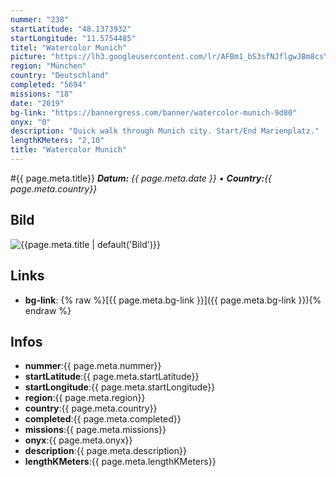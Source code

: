 ```yaml
---
nummer: "238"
startLatitude: "48.1373932"
startLongitude: "11.5754485"
titel: "Watercolor Munich"
picture: "https://lh3.googleusercontent.com/lr/AFBm1_bS3sfNJflgwJBm8csY54TmcrCJTjecRIYmfbEI48MsnYtvkyDyeGq4QWgjgIyizYOtvkNtERIdkO3zySz_83S6FCVf97l46qNjWiilxIk_bTFSJrjoLu153aX8rORNw_NpcClpnqLfJE5wjrZ0bVZ-Geo6YJ_YL7S-98TSKO9oBVXrIfcZs_B6gNTDoCyGcuHUhMBzjSGHa9zVccwVRdvy1GnOEzXIW-nH3LeXfHbIFBtnxPCV8OvfrMlfXSz378U-YpKAeOGUkZz0rF1m7A_FfNJ9ppr2Uf1DWBgQvDPOnI5Rj_1rNBy4V6De58CDPcB86qZHnVia-PPwzyXP_J9vwKV77laWgJlQXADuhIRRHDwL5Q-f1_WLJSnwkF1-Mc4CNb2GGKnH8faeYFH9oQ6VhMMGfZNIJ3ueThhSqDoB3aiBnQqvO1qHg_IhI3zzTKz7CCZnEdN3rsocgZv9slQiCaScWTa2TyrsjH4iIu_WO12qP5LzHdz7KmjMahEz97VMX1PC3U9TcUqyjhSaUb5DErg6OntN3nnMQJS88PwFGBenFEwryYs09cNBQMtiAfBipdM9au6xgA4l0fXQEzTEWGPJDsY9irKAGTF4UEdYPgnanDAeXuovWeQWZttDl_37C7tfPGdrIEF_bYlVfUMsQY8l0K8NcpIA42C4ukhF6gvMy0DaZ_feUhe_Ac8qwaKHfZkgW-IEm4WanrLiS3yl_tFOrcJ9KezetH9X66kHqbvnO1M403ejiIdLQ20M7_Ch72ZeUTkbJe_rJHvSDmroZYKyqBjmdltuoSkT2DWnOnBBw9QYKmrriyVRO3-DINmxqgoEZz2fCY4WJ0_1VQiYv3yIQ8xr3Cq5"
region: "München"
country: "Deutschland"
completed: "5694"
missions: "18"
date: "2019"
bg-link: "https://bannergress.com/banner/watercolor-munich-9d80"
onyx: "0"
description: "Quick walk through Munich city. Start/End Marienplatz."
lengthKMeters: "2,10"
title: "Watercolor Munich"
---
```


#{{ page.meta.title}}
_**Datum:** {{ page.meta.date }} • **Country:**{{ page.meta.country}}_

## Bild
![{{page.meta.title | default('Bild')}}]({{page.meta.picture}})

## Links
- **bg-link**: {% raw %}[{{ page.meta.bg-link }}]({{ page.meta.bg-link }}){% endraw %}

## Infos
- **nummer**:{{ page.meta.nummer}}
- **startLatitude**:{{ page.meta.startLatitude}}
- **startLongitude**:{{ page.meta.startLongitude}}
- **region**:{{ page.meta.region}}
- **country**:{{ page.meta.country}}
- **completed**:{{ page.meta.completed}}
- **missions**:{{ page.meta.missions}}
- **onyx**:{{ page.meta.onyx}}
- **description**:{{ page.meta.description}}
- **lengthKMeters**:{{ page.meta.lengthKMeters}}

